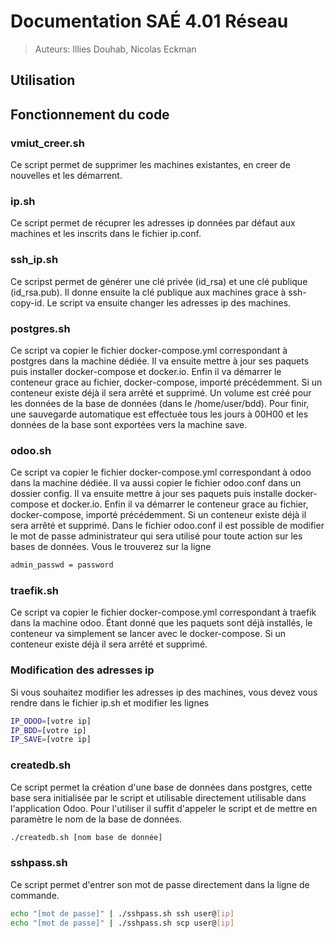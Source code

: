 # Documentation SAÉ 4.01 Réseau

> Auteurs: Illies Douhab, Nicolas Eckman

## Utilisation 


## Fonctionnement du code

### vmiut_creer.sh
Ce script permet de supprimer les machines existantes, en creer de nouvelles et les démarrent.

### ip.sh
Ce script permet de récuprer les adresses ip données par défaut aux machines et les inscrits dans le fichier ip.conf.

### ssh_ip.sh
Ce scripst permet de générer une clé privée (id_rsa) et une clé publique (id_rsa.pub). Il donne ensuite la clé publique aux machines grace à ssh-copy-id. Le script va ensuite changer les adresses ip des machines.

### postgres.sh
Ce script va copier le fichier docker-compose.yml correspondant à postgres dans la machine dédiée. Il va ensuite mettre à jour ses paquets puis installer docker-compose et docker.io. Enfin il va démarrer le conteneur grace au fichier, docker-compose, importé précédemment. Si un conteneur existe déjà il sera arrêté et supprimé. Un volume est créé pour les données de la base de données (dans le /home/user/bdd). Pour finir, une sauvegarde automatique est effectuée tous les jours à 00H00 et les données de la base sont exportées vers la machine save.

### odoo.sh
Ce script va copier le fichier docker-compose.yml correspondant à odoo dans la machine dédiée. Il va aussi copier le fichier odoo.conf dans un dossier config. Il va ensuite mettre à jour ses paquets puis installe docker-compose et docker.io. Enfin il va démarrer le conteneur grace au fichier, docker-compose, importé précédemment. Si un conteneur existe déjà il sera arrêté et supprimé.
Dans le fichier odoo.conf il est possible de modifier le mot de passe administrateur qui sera utilisé pour toute action sur les bases de données. Vous le trouverez sur la ligne
```bash
admin_passwd = password
```

### traefik.sh
Ce script va copier le fichier docker-compose.yml correspondant à traefik dans la machine odoo. Étant donné que les paquets sont déjà installés, le conteneur va simplement se lancer avec le docker-compose. Si un conteneur existe déjà il sera arrêté et supprimé.

### Modification des adresses ip
Si vous souhaitez modifier les adresses ip des machines, vous devez vous rendre dans le fichier ip.sh et modifier les lignes
```bash
IP_ODOO=[votre ip]
IP_BDD=[votre ip]
IP_SAVE=[votre ip]
```

### createdb.sh
Ce script permet la création d'une base de données dans postgres, cette base sera initialisée par le script et utilisable directement utilisable dans l'application Odoo. Pour l'utiliser il suffit d'appeler le script et de mettre en paramètre le nom de la base de données.
```bash
./createdb.sh [nom base de donnée]
```

### sshpass.sh 
Ce script permet d'entrer son mot de passe directement dans la ligne de commande.
```bash
echo "[mot de passe]" | ./sshpass.sh ssh user@[ip]
echo "[mot de passe]" | ./sshpass.sh scp user@[ip]
```

